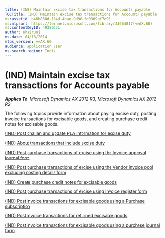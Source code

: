 ```yaml
---
title: (IND) Maintain excise tax transactions for Accounts payable
TOCTitle: (IND) Maintain excise tax transactions for Accounts payable
ms:assetid: b46b868d-184d-4bae-9d90-fd0309af7d98
ms:mtpsurl: https://technet.microsoft.com/library/JJ664817(v=AX.60)
ms:contentKeyID: 49386151
author: Khairunj
ms.date: 04/18/2014
mtps_version: v=AX.60
audience: Application User
ms.search.region: India
---
```


# (IND) Maintain excise tax transactions for Accounts payable 


_**Applies To:** Microsoft Dynamics AX 2012 R3, Microsoft Dynamics AX 2012 R2_

The following topics provide information about paying excise duty, posting invoice transactions for excisable goods, and creating purchase credit notes for excisable goods.

[(IND) Post challan and update PLA information for excise duty](ind-post-challan-and-update-pla-information-for-excise-duty.md)

[(IND) About transactions that include excise duty](ind-about-transactions-that-include-excise-duty.md)

[(IND) Post purchase transactions of excise using the Invoice approval journal form](ind-post-purchase-transactions-of-excise-using-the-invoice-approval-journal-form.md)

[(IND) Post purchase transactions of excise using the Vendor invoice pool excluding posting details form](ind-post-purchase-transactions-of-excise-using-the-vendor-invoice-pool-excluding-posting-details-form.md)

[(IND) Create purchase credit notes for excisable goods](ind-create-purchase-credit-notes-for-excisable-goods.md)

[(IND) Post purchase transactions of excise using Invoice register form](ind-post-purchase-transactions-of-excise-using-invoice-register-form.md)

[(IND) Post invoice transactions for excisable goods using a Purchase subscription](ind-post-invoice-transactions-for-excisable-goods-using-a-purchase-subscription.md)

[(IND) Post invoice transactions for returned excisable goods](ind-post-invoice-transactions-for-returned-excisable-goods.md)

[(IND) Post invoice transactions for excisable goods using a purchase journal form](ind-post-invoice-transactions-for-excisable-goods-using-a-purchase-journal-form.md)

  


